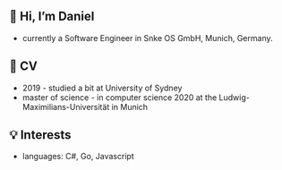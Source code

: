 ## 🚀 Hi, I’m Daniel
- currently a Software Engineer in Snke OS GmbH, Munich, Germany.

## 📜 CV
- 2019 - studied a bit at University of Sydney
- master of science - in computer science 2020 at the Ludwig-Maximilians-Universität in Munich

## 💡 Interests
- languages: C#, Go, Javascript
